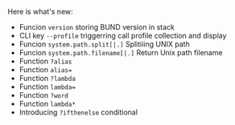 Here is what's new:
* Funcion ```version``` storing BUND version in stack
* CLI key ```--profile``` triggerring call profile collection and display
* Funcion ```system.path.split[|.]``` Splitiiing UNIX path
* Funcion ```system.path.filename[|.]``` Return Unix path filename
* Function ```?alias```
* Function ```alias=```
* Function ```?lambda```
* Function ```lambda=```
* Function ```?word```
* Function ```lambda*```
* Introducing ```?ifthenelse``` conditional
